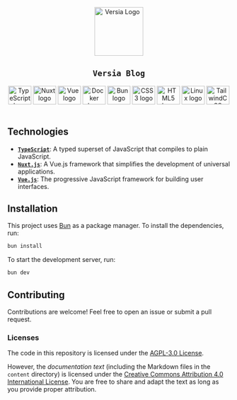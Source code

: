 <p align="center">
  <a href="https://versia.pub"><img src="https://cdn.versia.pub/branding/logo-dark.svg" alt="Versia Logo" height="110"></a>
</p>


<h2 align="center">
  <strong><code>Versia Blog</code></strong>
</h2>

<div align="center">
    <img src="https://cdn.jsdelivr.net/gh/devicons/devicon@latest/icons/typescript/typescript-original.svg" height="42" width="52" alt="TypeScript logo">
    <img src="https://cdn.jsdelivr.net/gh/devicons/devicon/icons/nuxtjs/nuxtjs-original.svg" height="42" width="52" alt="Nuxt logo">
    <img src="https://cdn.jsdelivr.net/gh/devicons/devicon/icons/vuejs/vuejs-original.svg" height="42" width="52" alt="Vue logo">
    <img src="https://cdn.jsdelivr.net/gh/devicons/devicon/icons/docker/docker-original.svg" height="42" width="52" alt="Docker logo">
    <img src="https://cdn.jsdelivr.net/gh/devicons/devicon/icons/bun/bun-original.svg" height="42" width="52" alt="Bun logo">
    <img src="https://cdn.jsdelivr.net/gh/devicons/devicon/icons/css3/css3-original.svg" height="42" width="52" alt="CSS3 logo">
    <img src="https://cdn.jsdelivr.net/gh/devicons/devicon/icons/html5/html5-original.svg" height="42" width="52" alt="HTML5 logo">
    <img src="https://cdn.jsdelivr.net/gh/devicons/devicon/icons/linux/linux-original.svg" height="42" width="52" alt="Linux logo">
    <img src="https://cdn.jsdelivr.net/gh/devicons/devicon/icons/tailwindcss/tailwindcss-original.svg" height="42" width="52" alt="TailwindCSS logo">
</div>

<br/>

## Technologies

- [**`TypeScript`**](https://www.typescriptlang.org/): A typed superset of JavaScript that compiles to plain JavaScript.
- [**`Nuxt.js`**](https://nuxt.com): A Vue.js framework that simplifies the development of universal applications.
- [**`Vue.js`**](https://vuejs.org/): The progressive JavaScript framework for building user interfaces.

## Installation

This project uses [Bun](https://bun.sh) as a package manager. To install the dependencies, run:

```bash
bun install
```

To start the development server, run:

```bash
bun dev
```

## Contributing

Contributions are welcome! Feel free to open an issue or submit a pull request.

### Licenses

The code in this repository is licensed under the [AGPL-3.0 License](https://www.gnu.org/licenses/agpl-3.0.html).

However, the *documentation text* (including the Markdown files in the `content` directory) is licensed under the [Creative Commons Attribution 4.0 International License](https://creativecommons.org/licenses/by/4.0/). You are free to share and adapt the text as long as you provide proper attribution.